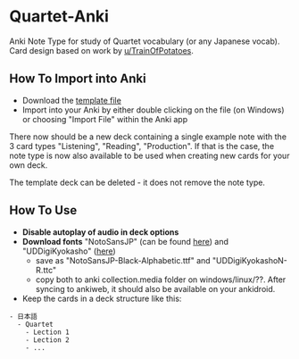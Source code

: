 # Quartet-Anki
Anki Note Type for study of Quartet vocabulary (or any Japanese vocab). Card design based on work by [u/TrainOfPotatoes](https://www.reddit.com/user/TrainOfPotatoes/).

## How To Import into Anki

- Download the [template file](template-with-example.apkg)
- Import into your Anki by either double clicking on the file (on Windows) or choosing "Import File" within the Anki app

There now should be a new deck containing a single example note with the 3 card types "Listening", "Reading", "Production". If that is the case, the note type is now also available to be used when creating new cards for your own deck.

The template deck can be deleted - it does not remove the note type.

## How To Use

- **Disable autoplay of audio in deck options**
- **Download fonts** "NotoSansJP" (can be found [here](https://en.bestfonts.pro/font/download-web/5c8a5b8f7dd582046594053d/NotoSansJP-Black-Alphabetic)) and "UDDigiKyokasho" ([here](https://m.fontke.com/font/24526460/download/))
  - save as "NotoSansJP-Black-Alphabetic.ttf" and "UDDigiKyokashoN-R.ttc"
  - copy both to anki collection.media folder on windows/linux/??. After syncing to ankiweb, it should also be available on your ankidroid.
- Keep the cards in a deck structure like this:
```
- 日本語
  - Quartet
    - Lection 1
    - Lection 2
    - ...
```
